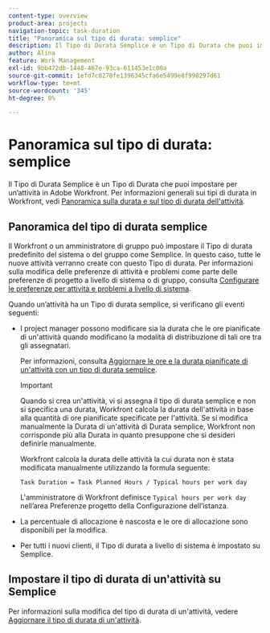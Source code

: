 ```yaml
---
content-type: overview
product-area: projects
navigation-topic: task-duration
title: "Panoramica sul tipo di durata: semplice"
description: Il Tipo di Durata Semplice è un Tipo di Durata che puoi impostare per un’attività in Adobe Workfront. Per informazioni generali sui tipi di durata in Workfront, vedere Panoramica sulla durata e sul tipo di durata dell'attività.
author: Alina
feature: Work Management
exl-id: 9bb472db-1448-467e-93ca-611453e1c00a
source-git-commit: 1efd7c0270fe1396345cfa6e5499e8f998297d61
workflow-type: tm+mt
source-wordcount: '345'
ht-degree: 0%

---
```


# Panoramica sul tipo di durata: semplice

Il Tipo di Durata Semplice è un Tipo di Durata che puoi impostare per un’attività in Adobe Workfront. Per informazioni generali sui tipi di durata in Workfront, vedi [Panoramica sulla durata e sul tipo di durata dell&#39;attività](../../../manage-work/tasks/taskdurtn/task-duration-and-duration-type.md).

## Panoramica del tipo di durata semplice

Il Workfront o un amministratore di gruppo può impostare il Tipo di durata predefinito del sistema o del gruppo come Semplice. In questo caso, tutte le nuove attività verranno create con questo Tipo di durata. Per informazioni sulla modifica delle preferenze di attività e problemi come parte delle preferenze di progetto a livello di sistema o di gruppo, consulta [Configurare le preferenze per attività e problemi a livello di sistema](../../../administration-and-setup/set-up-workfront/configure-system-defaults/set-task-issue-preferences.md).

Quando un’attività ha un Tipo di durata semplice, si verificano gli eventi seguenti:

* I project manager possono modificare sia la durata che le ore pianificate di un&#39;attività quando modificano la modalità di distribuzione di tali ore tra gli assegnatari.

  Per informazioni, consulta [Aggiornare le ore e la durata pianificate di un&#39;attività con un tipo di durata semplice](../../../manage-work/tasks/taskdurtn/update-planned-hours-duration-for-simple-duration-task.md).

  >[!IMPORTANT]
  >
  >Quando si crea un&#39;attività, vi si assegna il tipo di durata semplice e non si specifica una durata, Workfront calcola la durata dell&#39;attività in base alla quantità di ore pianificate specificate per l&#39;attività. Se si modifica manualmente la Durata di un&#39;attività di Durata semplice, Workfront non corrisponde più alla Durata in quanto presuppone che si desideri definirle manualmente.
  >
  >Workfront calcola la durata delle attività la cui durata non è stata modificata manualmente utilizzando la formula seguente:
  >
  > `Task Duration = Task Planned Hours / Typical hours per work day`
  >
  >L&#39;amministratore di Workfront definisce `Typical hours per work day` nell’area Preferenze progetto della Configurazione dell’istanza.

* La percentuale di allocazione è nascosta e le ore di allocazione sono disponibili per la modifica.
* Per tutti i nuovi clienti, il Tipo di durata a livello di sistema è impostato su Semplice.

## Impostare il tipo di durata di un&#39;attività su Semplice

Per informazioni sulla modifica del tipo di durata di un&#39;attività, vedere [Aggiornare il tipo di durata di un&#39;attività](../../../manage-work/tasks/taskdurtn/update-duration-type-of-task.md).

<!--
<p data-mc-conditions="QuicksilverOrClassic.Draft mode">(NOTE: replaced with new article linked above)</p>
-->

<!--
<ol data-mc-conditions="QuicksilverOrClassic.Draft mode">
<li value="1">Go to a task for which you want to change the Duration Type.</li>
<li value="2"> <p data-mc-conditions="QuicksilverOrClassic.Quicksilver">Click <strong>Task Details</strong> in the left panel, then in the Overview area double click <strong>Duration Type</strong>. </p> </li>
<li value="3"> <p>Select <strong>Simple</strong> from the drop-down menu.</p> </li>
<li value="4">Click <strong>Save</strong> <strong>Changes</strong><strong>.</strong></li>
</ol>
-->
